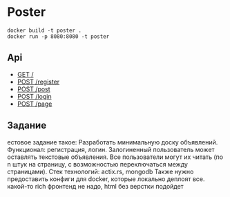 # Poster
```
docker build -t poster .
docker run -p 8080:8080 -t poster
```

## Api
- [GET /](http://localhost:8080/)
- [POST /register](http://localhost:8080/register)
- [POST /post](http://localhost:8080/post)
- [POST /login](http://localhost:8080/login)
- [POST /page](http://localhost:8080/page)



## Задание
естовое задание такое:
Разработать минимальную доску объявлений. 
Функционал: регистрация, логин.
Залогиненный пользователь может оставлять текстовые объявления. 
Все пользователи могут их читать (по n штук на страницу, с возможностью переключаться между страницами).
Стек технологий: actix.rs, mongodb
Также нужно предоставить конфиги для docker, которые локально деплоят все.
какой-то rich фронтенд не надо, html без верстки подойдет
